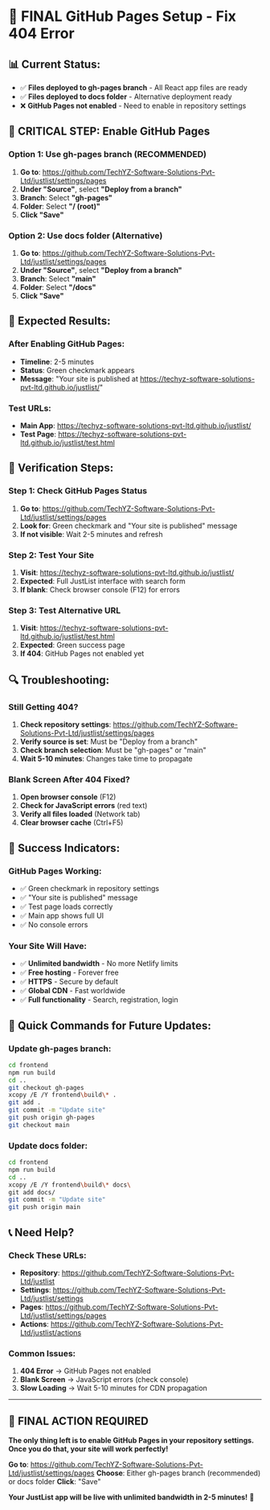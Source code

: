 # 🚀 FINAL GitHub Pages Setup - Fix 404 Error

## 📊 **Current Status:**
- ✅ **Files deployed to gh-pages branch** - All React app files are ready
- ✅ **Files deployed to docs folder** - Alternative deployment ready
- ❌ **GitHub Pages not enabled** - Need to enable in repository settings

## 🔧 **CRITICAL STEP: Enable GitHub Pages**

### **Option 1: Use gh-pages branch (RECOMMENDED)**

1. **Go to**: https://github.com/TechYZ-Software-Solutions-Pvt-Ltd/justlist/settings/pages
2. **Under "Source"**, select **"Deploy from a branch"**
3. **Branch**: Select **"gh-pages"**
4. **Folder**: Select **"/ (root)"**
5. **Click "Save"**

### **Option 2: Use docs folder (Alternative)**

1. **Go to**: https://github.com/TechYZ-Software-Solutions-Pvt-Ltd/justlist/settings/pages
2. **Under "Source"**, select **"Deploy from a branch"**
3. **Branch**: Select **"main"**
4. **Folder**: Select **"/docs"**
5. **Click "Save"**

## 🎯 **Expected Results:**

### **After Enabling GitHub Pages:**
- **Timeline**: 2-5 minutes
- **Status**: Green checkmark appears
- **Message**: "Your site is published at https://techyz-software-solutions-pvt-ltd.github.io/justlist/"

### **Test URLs:**
- **Main App**: https://techyz-software-solutions-pvt-ltd.github.io/justlist/
- **Test Page**: https://techyz-software-solutions-pvt-ltd.github.io/justlist/test.html

## 🧪 **Verification Steps:**

### **Step 1: Check GitHub Pages Status**
1. **Go to**: https://github.com/TechYZ-Software-Solutions-Pvt-Ltd/justlist/settings/pages
2. **Look for**: Green checkmark and "Your site is published" message
3. **If not visible**: Wait 2-5 minutes and refresh

### **Step 2: Test Your Site**
1. **Visit**: https://techyz-software-solutions-pvt-ltd.github.io/justlist/
2. **Expected**: Full JustList interface with search form
3. **If blank**: Check browser console (F12) for errors

### **Step 3: Test Alternative URL**
1. **Visit**: https://techyz-software-solutions-pvt-ltd.github.io/justlist/test.html
2. **Expected**: Green success page
3. **If 404**: GitHub Pages not enabled yet

## 🔍 **Troubleshooting:**

### **Still Getting 404?**
1. **Check repository settings**: https://github.com/TechYZ-Software-Solutions-Pvt-Ltd/justlist/settings/pages
2. **Verify source is set**: Must be "Deploy from a branch"
3. **Check branch selection**: Must be "gh-pages" or "main"
4. **Wait 5-10 minutes**: Changes take time to propagate

### **Blank Screen After 404 Fixed?**
1. **Open browser console** (F12)
2. **Check for JavaScript errors** (red text)
3. **Verify all files loaded** (Network tab)
4. **Clear browser cache** (Ctrl+F5)

## 🎊 **Success Indicators:**

### **GitHub Pages Working:**
- ✅ Green checkmark in repository settings
- ✅ "Your site is published" message
- ✅ Test page loads correctly
- ✅ Main app shows full UI
- ✅ No console errors

### **Your Site Will Have:**
- ✅ **Unlimited bandwidth** - No more Netlify limits
- ✅ **Free hosting** - Forever free
- ✅ **HTTPS** - Secure by default
- ✅ **Global CDN** - Fast worldwide
- ✅ **Full functionality** - Search, registration, login

## 🚀 **Quick Commands for Future Updates:**

### **Update gh-pages branch:**
```bash
cd frontend
npm run build
cd ..
git checkout gh-pages
xcopy /E /Y frontend\build\* .
git add .
git commit -m "Update site"
git push origin gh-pages
git checkout main
```

### **Update docs folder:**
```bash
cd frontend
npm run build
cd ..
xcopy /E /Y frontend\build\* docs\
git add docs/
git commit -m "Update site"
git push origin main
```

## 📞 **Need Help?**

### **Check These URLs:**
- **Repository**: https://github.com/TechYZ-Software-Solutions-Pvt-Ltd/justlist
- **Settings**: https://github.com/TechYZ-Software-Solutions-Pvt-Ltd/justlist/settings
- **Pages**: https://github.com/TechYZ-Software-Solutions-Pvt-Ltd/justlist/settings/pages
- **Actions**: https://github.com/TechYZ-Software-Solutions-Pvt-Ltd/justlist/actions

### **Common Issues:**
1. **404 Error** → GitHub Pages not enabled
2. **Blank Screen** → JavaScript errors (check console)
3. **Slow Loading** → Wait 5-10 minutes for CDN propagation

---

## 🎯 **FINAL ACTION REQUIRED**

**The only thing left is to enable GitHub Pages in your repository settings. Once you do that, your site will work perfectly!**

**Go to**: https://github.com/TechYZ-Software-Solutions-Pvt-Ltd/justlist/settings/pages
**Choose**: Either gh-pages branch (recommended) or docs folder
**Click**: "Save"

**Your JustList app will be live with unlimited bandwidth in 2-5 minutes!** 🚀
